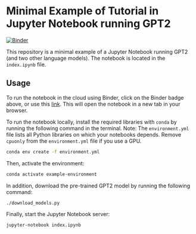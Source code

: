 # Minimal Example of Tutorial in Jupyter Notebook running GPT2

[![Binder](https://mybinder.org/badge_logo.svg)](https://notebooks.gesis.org/binder/v2/gh/GESIS-Methods-Hub/minimal-example-ipynb-python-gpt2/HEAD?labpath=index.ipynb)

This repository is a minimal example of a Jupyter Notebook running GPT2 (and two other language models).
The notebook is located in the `index.ipynb` file.

## Usage

To run the notebook in the cloud using Binder, click on the Binder badge above, or use this [link](https://notebooks.gesis.org/binder/v2/gh/GESIS-Methods-Hub/minimal-example-ipynb-python-gpt2/HEAD?labpath=index.ipynb).
This will open the notebook in a new tab in your browser.

To run the notebook locally, install the required libraries with `conda` by running the following command in the terminal.
Note: The `environment.yml` file lists all Python libraries on which your notebooks depends.
Remove `cpuonly` from the `environment.yml` file if you use a GPU.

```bash
conda env create -f environment.yml
```

Then, activate the environment:

```bash
conda activate example-environment
```

In addition, download the pre-trained GPT2 model by running the following command:

```bash
./download_models.py
```

Finally, start the Jupyter Notebook server:

```bash
jupyter-notebook index.ipynb
```
